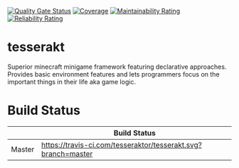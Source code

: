 [![Quality Gate Status](https://sonarcloud.io/api/project_badges/measure?project=tesseraktor_tesserakt&metric=alert_status)](https://sonarcloud.io/dashboard?id=tesseraktor_tesserakt)
[![Coverage](https://sonarcloud.io/api/project_badges/measure?project=tesseraktor_tesserakt&metric=coverage)](https://sonarcloud.io/dashboard?id=tesseraktor_tesserakt)
[![Maintainability Rating](https://sonarcloud.io/api/project_badges/measure?project=tesseraktor_tesserakt&metric=sqale_rating)](https://sonarcloud.io/dashboard?id=tesseraktor_tesserakt)
[![Reliability Rating](https://sonarcloud.io/api/project_badges/measure?project=tesseraktor_tesserakt&metric=reliability_rating)](https://sonarcloud.io/dashboard?id=tesseraktor_tesserakt)

# tesserakt
Superior minecraft minigame framework featuring declarative approaches. Provides basic environment features and lets programmers focus on the important things in their life aka game logic.

# Build Status

|        | Build Status                                                  |
|--------|---------------------------------------------------------------|
| Master | https://travis-ci.com/tesseraktor/tesserakt.svg?branch=master |